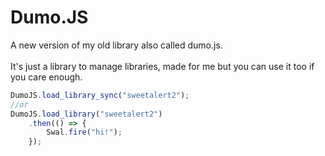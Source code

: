 # Dumo.JS
A new version of my old library also called dumo.js.<br><br>
It's just a library to manage libraries, made for me but you can use it too if you care enough.<br>
```js
DumoJS.load_library_sync("sweetalert2");
//or
DumoJS.load_library("sweetalert2")
    .then(() => {
        Swal.fire("hi!");
    });
```